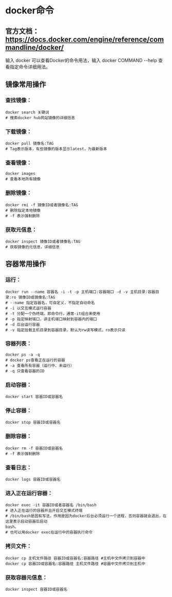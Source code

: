 # **docker命令**
## 官方文档：https://docs.docker.com/engine/reference/commandline/docker/

输入 docker 可以查看Docker的命令用法，输入 docker COMMAND --help 查看指定命令详细用法。

## **镜像常用操作**
### 查找镜像：
``` shell
docker search 关键词
# 搜索docker hub网站镜像的详细信息
```

### 下载镜像：
``` shell
docker pull 镜像名:TAG
# Tag表示版本，有些镜像的版本显示latest，为最新版本
```

### 查看镜像：
``` shell
docker images
# 查看本地所有镜像
```

### 删除镜像：
``` shell
docker rmi -f 镜像ID或者镜像名:TAG
# 删除指定本地镜像
# -f 表示强制删除
```

### 获取元信息：
``` shell
docker inspect 镜像ID或者镜像名:TAG
# 获取镜像的元信息，详细信息
```

## **容器常用操作**
### 运行：
``` shell
docker run --name 容器名 -i -t -p 主机端口:容器端口 -d -v 主机目录:容器目录:ro 镜像ID或镜像名:TAG
# --name 指定容器名，可自定义，不指定自动命名
# -i 以交互模式运行容器
# -t 分配一个伪终端，即命令行，通常-it组合来使用
# -p 指定映射端口，讲主机端口映射到容器内的端口
# -d 后台运行容器
# -v 指定挂载主机目录到容器目录，默认为rw读写模式，ro表示只读
```

### 容器列表：
``` shell
docker ps -a -q
# docker ps查看正在运行的容器
# -a 查看所有容器（运行中、未运行）
# -q 只查看容器的ID
```

### 启动容器：
``` shell
docker start 容器ID或容器名
```

### 停止容器：
``` shell
docker stop 容器ID或容器名
```

### 删除容器：
``` shell
docker rm -f 容器ID或容器名
# -f 表示强制删除
```

### 查看日志：
``` shell
docker logs 容器ID或容器名
```

### 进入正在运行容器：
``` shell
docker exec -it 容器ID或者容器名 /bin/bash
# 进入正在运行的容器并且开启交互模式终端
# /bin/bash是固有写法，作用是因为docker后台必须运行一个进程，否则容器就会退出，在这里表示启动容器后启动
bash。
# 也可以用docker exec在运行中的容器执行命令
```

### 拷贝文件：
``` shell
docker cp 主机文件路径 容器ID或容器名:容器路径 #主机中文件拷贝到容器中
docker cp 容器ID或容器名:容器路径 主机文件路径 #容器中文件拷贝到主机中
```

### 获取容器元信息：
``` shell
docker inspect 容器ID或容器名
```